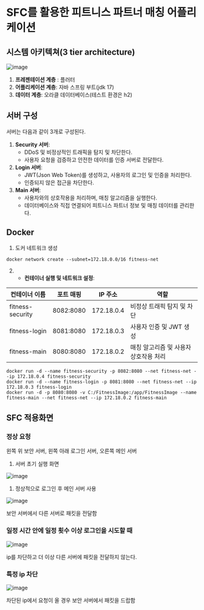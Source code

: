 # SFC를 활용한 피트니스 파트너 매칭 어플리케이션

## 시스템 아키텍쳐(3 tier architecture)

![image](https://github.com/user-attachments/assets/cd3affa9-49b4-4b86-922d-b288e507f6ef)

1. **프레젠테이션 계층** : 플러터
2. **어플리케이션 계층**: 자바 스프링 부트(jdk 17)
3. **데이터 계층**: 오라클 데이터베이스(테스트 환경은 h2)

## 서버 구성

서버는 다음과 같이 3개로 구성된다.

1. **Security 서버**:
    - DDoS 및 비정상적인 트래픽을 탐지 및 차단한다.
    - 사용자 요청을 검증하고 안전한 데이터를 인증 서버로 전달한다.
2. **Login 서버**:
    - JWT(Json Web Token)를 생성하고, 사용자의 로그인 및 인증을 처리한다.
    - 인증되지 않은 접근을 차단한다.
3. **Main 서버**:
    - 사용자와의 상호작용을 처리하며, 매칭 알고리즘을 실행한다.
    - 데이터베이스와 직접 연결되어 피트니스 파트너 정보 및 매칭 데이터를 관리한다.
  
## Docker

1. 도커 네트워크 생성
   
```
docker network create --subnet=172.18.0.0/16 fitness-net
```

2. - **컨테이너 실행 및 네트워크 설정**:
    
| **컨테이너 이름** | **포트 매핑** | **IP 주소** | **역할** |
| --- | --- | --- | --- |
| fitness-security | 8082:8080 | 172.18.0.4 | 비정상 트래픽 탐지 및 차단 |
| fitness-login | 8081:8080 | 172.18.0.3 | 사용자 인증 및 JWT 생성 |
| fitness-main | 8080:8080 | 172.18.0.2 | 매칭 알고리즘 및 사용자 상호작용 처리 |

```
docker run -d --name fitness-security -p 8082:8080 --net fitness-net --ip 172.18.0.4 fitness-security
docker run -d --name fitness-login -p 8081:8080 --net fitness-net --ip 172.18.0.3 fitness-login
docker run -d -p 8080:8080 -v C:/FitnessImage:/app/FitnessImage --name fitness-main --net fitness-net --ip 172.18.0.2 fitness-main
```

## SFC 적용화면
### 정상 요청

왼쪽 위 보안 서버, 왼쪽 아래 로그인 서버, 오른쪽 메인 서버

1. 서버 초기 실행 화면

![image](https://github.com/user-attachments/assets/5e75f1d5-b97a-411d-85ba-ece4727b8f76)

1. 정상적으로 로그인 후 메인 서버 사용

![image](https://github.com/user-attachments/assets/0876e52a-9248-43bd-8f32-6d6830c2bc2b)

보안 서버에서 다른 서버로 패킷을 전달함

### 일정 시간 안에 일정 횟수 이상 로그인을 시도할 때

![image](https://github.com/user-attachments/assets/7998f79f-adba-467e-bbab-e1bd86ef0f26)


ip를 차단하고 더 이상 다른 서버에 패킷을 전달하지 않는다.

### 특정 ip 차단

![image](https://github.com/user-attachments/assets/208d6884-6129-486d-9c4c-8b758e7b3c8c)

차단된 ip에서 요청이 올 경우 보안 서버에서 패킷을 드랍함




